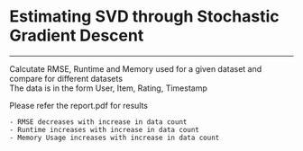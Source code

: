 # Estimating SVD through Stochastic Gradient Descent  
--------------------------------------------------------------------
Calcutate RMSE, Runtime and Memory used for a given dataset and compare for different datasets  
The data is in the form User, Item, Rating, Timestamp  

Please refer the report.pdf for results 

    - RMSE decreases with increase in data count
    - Runtime increases with increase in data count
    - Memory Usage increases with increase in data count
